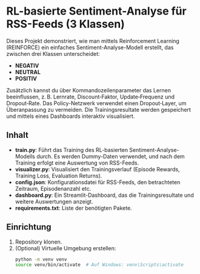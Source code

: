 # RL-basierte Sentiment-Analyse für RSS-Feeds (3 Klassen)

Dieses Projekt demonstriert, wie man mittels Reinforcement Learning (REINFORCE) ein einfaches Sentiment-Analyse-Modell erstellt, das zwischen drei Klassen unterscheidet:
- **NEGATIV**
- **NEUTRAL**
- **POSITIV**

Zusätzlich kannst du über Kommandozeilenparameter das Lernen beeinflussen, z. B. Lernrate, Discount‑Faktor, Update‑Frequenz und Dropout‑Rate. Das Policy-Netzwerk verwendet einen Dropout‑Layer, um Überanpassung zu vermeiden. Die Trainingsresultate werden gespeichert und mittels eines Dashboards interaktiv visualisiert.

## Inhalt

- **train.py**: Führt das Training des RL-basierten Sentiment-Analyse-Modells durch. Es werden Dummy-Daten verwendet, und nach dem Training erfolgt eine Auswertung von RSS-Feeds.
- **visualizer.py**: Visualisiert den Trainingsverlauf (Episode Rewards, Training Loss, Evaluation Returns).
- **config.json**: Konfigurationsdatei für RSS-Feeds, den betrachteten Zeitraum, Episodenanzahl etc.
- **dashboard.py**: Ein Streamlit-Dashboard, das die Trainingsresultate und weitere Auswertungen anzeigt.
- **requirements.txt**: Liste der benötigten Pakete.

## Einrichtung

1. Repository klonen.
2. (Optional) Virtuelle Umgebung erstellen:
   ```bash
   python -m venv venv
   source venv/bin/activate  # Auf Windows: venv\Scripts\activate
